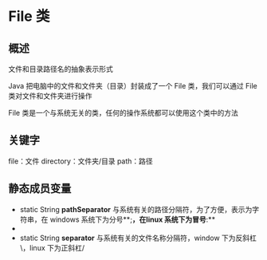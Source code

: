 # File 类

## 概述

文件和目录路径名的抽象表示形式

Java 把电脑中的文件和文件夹（目录）封装成了一个 File 类，我们可以通过 File 类对文件和文件夹进行操作

File 类是一个与系统无关的类，任何的操作系统都可以使用这个类中的方法

## 关键字

file：文件		directory：文件夹/目录		path：路径

## 静态成员变量

- static String **pathSeparator** 与系统有关的路径分隔符，为了方便，表示为字符串，在 windows 系统下为分号**;**，在linux 系统下为冒号**:**
- 
- static String **separator** 与系统有关的文件名称分隔符，window 下为反斜杠\，linux 下为正斜杠/

